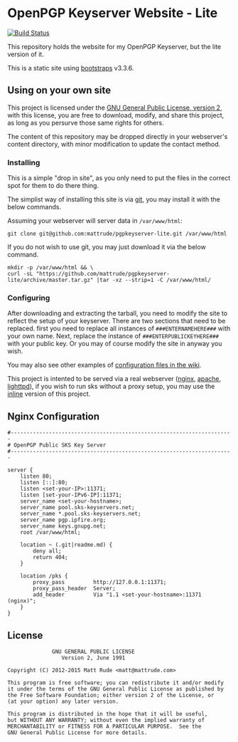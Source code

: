# OpenPGP Keyserver Website - Lite
[![Build Status](https://travis-ci.org/mattrude/pgpkeyserver-lite.svg?branch=master)](https://travis-ci.org/mattrude/pgpkeyserver-lite)

This repository holds the website for my OpenPGP Keyserver, but the lite version of it.

This is a static site using [bootstraps](http://getbootstrap.com/) v3.3.6.

## Using on your own site
This project is licensed under the [GNU General Public License, version 2](http://www.gnu.org/licenses/gpl-2.0.html), with this license, you are free to download, modify, and share this project, as long as you persurve those same rights for others.

The content of this repository may be dropped directly in your webserver&#39;s content directory, with minor modification to update the contact method.

### Installing
This is a simple "drop in site", as you only need to put the files in the correct spot for them to do there thing.

The simplist way of installing this site is via [git](http://git-scm.com/), you may install it with the below commands.

Assuming your webserver will server data in `/var/www/html`:

    git clone git@github.com:mattrude/pgpkeyserver-lite.git /var/www/html

If you do not wish to use git, you may just download it via the below command.

    mkdir -p /var/www/html && \
    curl -sL "https://github.com/mattrude/pgpkeyserver-lite/archive/master.tar.gz" |tar -xz --strip=1 -C /var/www/html/

### Configuring

After downloading and extracting the tarball, you need to modify the site to reflect the setup of your keyserver. There are two sections that need to be replaced. first you need to replace all instances of `###ENTERNAMEHERE###` with your own name. Next, replace the instance of `###ENTERPUBLICKEYHERE###` with your public key. Or you may of course modify the site in anyway you wish.

You may also see other examples of [configuration files in the wiki](https://github.com/mattrude/pgpkeyserver-lite/wiki).

This project is intented to be served via a real webserver ([nginx](http://nginx.org/en/), [apache](http://httpd.apache.org/), [lighttpd](http://www.lighttpd.net/)), if you wish to run sks without a proxy setup, you may use the [inline](https://github.com/mattrude/pgpkeyserver-lite/tree/inline) version of this project.

## Nginx Configuration

    #----------------------------------------------------------------------
    # OpenPGP Public SKS Key Server
    #----------------------------------------------------------------------

    server {
        listen 80;
        listen [::]:80;
        listen <set-your-IP>:11371;
        listen [set-your-IPv6-IP]:11371;
        server_name <set-your-hostname>;
        server_name pool.sks-keyservers.net;
        server_name *.pool.sks-keyservers.net;
        server_name pgp.ipfire.org;
        server_name keys.gnupg.net;
        root /var/www/html;

        location ~ (.git|readme.md) {
            deny all;
            return 404;
        }

        location /pks {
            proxy_pass         http://127.0.0.1:11371;
            proxy_pass_header  Server;
            add_header         Via "1.1 <set-your-hostname>:11371 (nginx)";
        }
    }

## License

                  GNU GENERAL PUBLIC LICENSE
                     Version 2, June 1991

    Copyright (C) 2012-2015 Matt Rude <matt@mattrude.com>

    This program is free software; you can redistribute it and/or modify
    it under the terms of the GNU General Public License as published by
    the Free Software Foundation; either version 2 of the License, or
    (at your option) any later version.

    This program is distributed in the hope that it will be useful,
    but WITHOUT ANY WARRANTY; without even the implied warranty of
    MERCHANTABILITY or FITNESS FOR A PARTICULAR PURPOSE.  See the
    GNU General Public License for more details.
